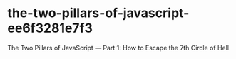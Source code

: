 # the-two-pillars-of-javascript-ee6f3281e7f3
The Two Pillars of JavaScript — Part 1: How to Escape the 7th Circle of Hell
